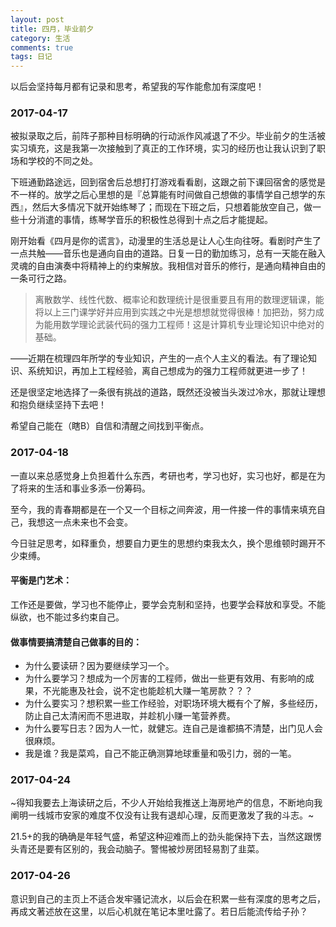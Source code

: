 ```yaml
---
layout: post
title: 四月，毕业前夕
category: 生活
comments: true
tags: 日记
---
```


以后会坚持每月都有记录和思考，希望我的写作能愈加有深度吧！

### 2017-04-17
被拟录取之后，前阵子那种目标明确的行动派作风减退了不少。毕业前夕的生活被实习填充，这是我第一次接触到了真正的工作环境，实习的经历也让我认识到了职场和学校的不同之处。

下班通勤路途远，回到宿舍后总想打打游戏看看剧，这跟之前下课回宿舍的感觉是不一样的。放学之后心里想的是『总算能有时间做自己想做的事情学自己想学的东西』，然后大多情况下就开始练琴了；而现在下班之后，只想着能放空自己，做一些十分消遣的事情，练琴学音乐的积极性总得到十点之后才能提起。

刚开始看《四月是你的谎言》，动漫里的生活总是让人心生向往呀。看剧时产生了一点共触——音乐也是通向自由的道路。日复一日的勤加练习，总有一天能在融入灵魂的自由演奏中将精神上的约束解放。我相信对音乐的修行，是通向精神自由的一条可行之路。


>离散数学、线性代数、概率论和数理统计是很重要且有用的数理逻辑课，能将以上三门课学好并应用到实践之中光是想想就觉得很棒！加把劲，努力成为能用数学理论武装代码的强力工程师！这是计算机专业理论知识中绝对的基础。

——近期在梳理四年所学的专业知识，产生的一点个人主义的看法。有了理论知识、系统知识，再加上工程经验，离自己想成为的强力工程师就更进一步了！

还是很坚定地选择了一条很有挑战的道路，既然还没被当头泼过冷水，那就让理想和抱负继续坚持下去吧！

希望自己能在（瞎B）自信和清醒之间找到平衡点。

### 2017-04-18

一直以来总感觉身上负担着什么东西，考研也考，学习也好，实习也好，都是在为了将来的生活和事业多添一份筹码。

至今，我的青春期都是在一个又一个目标之间奔波，用一件接一件的事情来填充自己，我想这一点未来也不会变。

今日驻足思考，如释重负，想要自力更生的思想约束我太久，换个思维顿时踢开不少束缚。

#### 平衡是门艺术：
工作还是要做，学习也不能停止，要学会克制和坚持，也要学会释放和享受。不能纵欲，也不能过多约束自己。

#### 做事情要搞清楚自己做事的目的：
* 为什么要读研？因为要继续学习一个。
* 为什么要学习？想成为一个厉害的工程师，做出一些更有效用、有影响的成果，不光能惠及社会，说不定也能趁机大赚一笔房款？？？
* 为什么要实习？想积累一些工作经验，对职场环境大概有个了解，多些经历，防止自己太清闲而不思进取，并趁机小赚一笔营养费。
* 为什么要写日志？因为人一忙，就健忘。连自己是谁都搞不清楚，出门见人会很麻烦。
* 我是谁？我是菜鸡，自己不能正确测算地球重量和吸引力，弱的一笔。


### 2017-04-24
~得知我要去上海读研之后，不少人开始给我推送上海房地产的信息，不断地向我阐明一线城市安家的难度不仅没有让我有退却心理，反而更激发了我的斗志。~

21.5+的我的确确是年轻气盛，希望这种迎难而上的劲头能保持下去，当然这跟愣头青还是要有区别的，我会动脑子。警惕被炒房团轻易割了韭菜。

### 2017-04-26
意识到自己的主页上不适合发牢骚记流水，以后会在积累一些有深度的思考之后，再成文著述放在这里，以后心机就在笔记本里吐露了。若日后能流传给子孙？

